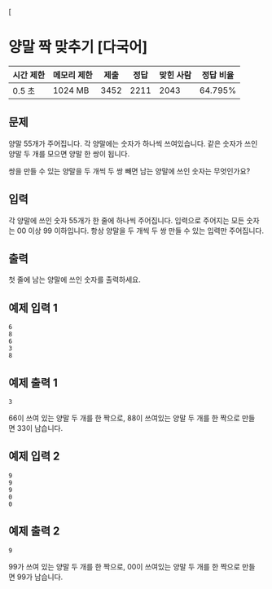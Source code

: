 [
# 양말 짝 맞추기 [다국어]

| 시간 제한 | 메모리 제한 | 제출 | 정답 | 맞힌 사람 | 정답 비율 |
| --- | --- | --- | --- | --- | --- |
| 0.5 초 | 1024 MB | 3452 | 2211 | 2043 | 64.795% |

## 문제

양말 5$5$개가 주어집니다. 각 양말에는 숫자가 하나씩 쓰여있습니다. 같은 숫자가 쓰인 양말 두 개를 모으면 양말 한 쌍이 됩니다.

쌍을 만들 수 있는 양말을 두 개씩 두 쌍 빼면 남는 양말에 쓰인 숫자는 무엇인가요?

## 입력

각 양말에 쓰인 숫자 5$5$개가 한 줄에 하나씩 주어집니다. 입력으로 주어지는 모든 숫자는 0$0$ 이상 9$9$ 이하입니다. 항상 양말을 두 개씩 두 쌍 만들 수 있는 입력만 주어집니다.

## 출력

첫 줄에 남는 양말에 쓰인 숫자를 출력하세요.

## 예제 입력 1

```
6
8
6
3
8

```

## 예제 출력 1

```
3

```

6$6$이 쓰여 있는 양말 두 개를 한 짝으로, 8$8$이 쓰여있는 양말 두 개를 한 짝으로 만들면 3$3$이 남습니다.

## 예제 입력 2

```
9
9
9
0
0

```

## 예제 출력 2

```
9

```

9$9$가 쓰여 있는 양말 두 개를 한 짝으로, 0$0$이 쓰여있는 양말 두 개를 한 짝으로 만들면 9$9$가 남습니다.
